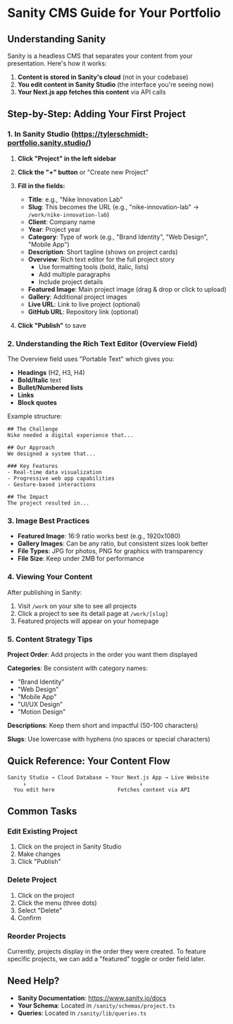 # Sanity CMS Guide for Your Portfolio

## Understanding Sanity

Sanity is a headless CMS that separates your content from your presentation. Here's how it works:

1. **Content is stored in Sanity's cloud** (not in your codebase)
2. **You edit content in Sanity Studio** (the interface you're seeing now)
3. **Your Next.js app fetches this content** via API calls

## Step-by-Step: Adding Your First Project

### 1. In Sanity Studio (https://tylerschmidt-portfolio.sanity.studio/)

1. **Click "Project" in the left sidebar**
2. **Click the "+" button** or "Create new Project"
3. **Fill in the fields:**
   - **Title**: e.g., "Nike Innovation Lab"
   - **Slug**: This becomes the URL (e.g., "nike-innovation-lab" → `/work/nike-innovation-lab`)
   - **Client**: Company name
   - **Year**: Project year
   - **Category**: Type of work (e.g., "Brand Identity", "Web Design", "Mobile App")
   - **Description**: Short tagline (shows on project cards)
   - **Overview**: Rich text editor for the full project story
     - Use formatting tools (bold, italic, lists)
     - Add multiple paragraphs
     - Include project details
   - **Featured Image**: Main project image (drag & drop or click to upload)
   - **Gallery**: Additional project images
   - **Live URL**: Link to live project (optional)
   - **GitHub URL**: Repository link (optional)

4. **Click "Publish"** to save

### 2. Understanding the Rich Text Editor (Overview Field)

The Overview field uses "Portable Text" which gives you:
- **Headings** (H2, H3, H4)
- **Bold/Italic** text
- **Bullet/Numbered lists**
- **Links**
- **Block quotes**

Example structure:
```
## The Challenge
Nike needed a digital experience that...

## Our Approach
We designed a system that...

### Key Features
- Real-time data visualization
- Progressive web app capabilities
- Gesture-based interactions

## The Impact
The project resulted in...
```

### 3. Image Best Practices

- **Featured Image**: 16:9 ratio works best (e.g., 1920x1080)
- **Gallery Images**: Can be any ratio, but consistent sizes look better
- **File Types**: JPG for photos, PNG for graphics with transparency
- **File Size**: Keep under 2MB for performance

### 4. Viewing Your Content

After publishing in Sanity:
1. Visit `/work` on your site to see all projects
2. Click a project to see its detail page at `/work/[slug]`
3. Featured projects will appear on your homepage

### 5. Content Strategy Tips

**Project Order**: Add projects in the order you want them displayed

**Categories**: Be consistent with category names:
- "Brand Identity"
- "Web Design"
- "Mobile App"
- "UI/UX Design"
- "Motion Design"

**Descriptions**: Keep them short and impactful (50-100 characters)

**Slugs**: Use lowercase with hyphens (no spaces or special characters)

## Quick Reference: Your Content Flow

```
Sanity Studio → Cloud Database → Your Next.js App → Live Website
     ↓                                    ↓
  You edit here                    Fetches content via API
```

## Common Tasks

### Edit Existing Project
1. Click on the project in Sanity Studio
2. Make changes
3. Click "Publish"

### Delete Project
1. Click on the project
2. Click the menu (three dots)
3. Select "Delete"
4. Confirm

### Reorder Projects
Currently, projects display in the order they were created. To feature specific projects, we can add a "featured" toggle or order field later.

## Need Help?

- **Sanity Documentation**: https://www.sanity.io/docs
- **Your Schema**: Located in `/sanity/schemas/project.ts`
- **Queries**: Located in `/sanity/lib/queries.ts`
